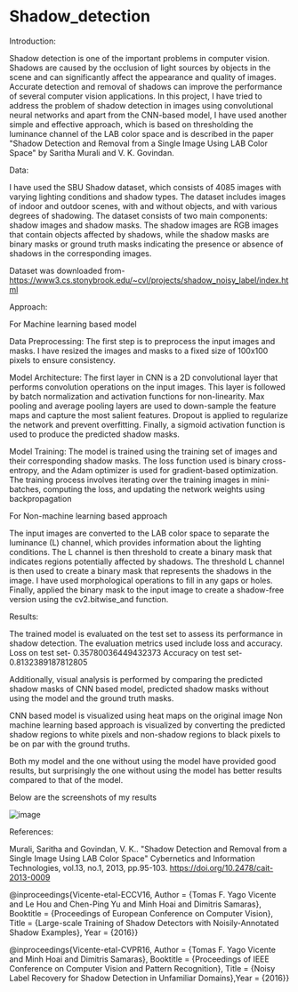 # Shadow_detection

Introduction:

Shadow detection is one of the important problems in computer vision. Shadows are caused by the occlusion of light sources by objects in the scene and can significantly affect the appearance and quality of images. Accurate detection and removal of shadows can improve the performance of several computer vision applications. In this project, I have tried to address the problem of shadow detection in images using convolutional neural networks and apart from the CNN-based model, I have used another simple and effective approach, which is based on thresholding the luminance channel of the LAB color space and is described in the paper "Shadow Detection and Removal from a Single Image  Using LAB Color Space" by Saritha Murali and V. K. Govindan.

Data:

I have used the SBU Shadow dataset, which consists of 4085 images with varying lighting conditions and shadow types. The dataset includes images of indoor and outdoor scenes, with and without objects, and with various degrees of shadowing. The dataset consists of two main components: shadow images and shadow masks. The shadow images are RGB images that contain objects affected by shadows, while the shadow masks are binary masks or ground truth masks indicating the presence or absence of shadows in the corresponding images.

Dataset was downloaded from- https://www3.cs.stonybrook.edu/~cvl/projects/shadow_noisy_label/index.html

Approach:

For Machine learning  based model

Data Preprocessing:
The first step is to preprocess the input images and masks. I have resized the images and masks to a fixed size of 100x100 pixels to ensure consistency. 

Model Architecture:
The first layer in CNN is a 2D convolutional layer that performs convolution operations on the input images. This layer is followed by batch normalization and activation functions for non-linearity. Max pooling and average pooling layers are used to down-sample the feature maps and capture the most salient features. Dropout is applied to regularize the network and prevent overfitting. Finally, a sigmoid activation function is used to produce the predicted shadow masks.

Model Training:
The model is trained using the training set of images and their corresponding shadow masks. The loss function used is binary cross-entropy, and the Adam optimizer is used for gradient-based optimization. The training process involves iterating over the training images in mini-batches, computing the loss, and updating the network weights using backpropagation

For Non-machine learning based approach

The input images are converted to the LAB color space to separate the luminance (L) channel, which provides information about the lighting conditions. The L channel is then threshold to create a binary mask that indicates regions potentially affected by shadows. The threshold L channel is then used to create a binary mask that represents the shadows in the image. I have used morphological operations to fill in any gaps or holes. Finally, applied the binary mask to the input image to create a shadow-free version using the cv2.bitwise_and function.

Results:

The trained model is evaluated on the test set to assess its performance in shadow detection. The evaluation metrics used include loss and accuracy. 
Loss on test set- 0.35780036449432373
Accuracy on test set- 0.8132389187812805

Additionally, visual analysis is performed by comparing the predicted shadow masks of CNN based model, predicted shadow masks without using the model and the ground truth masks.

CNN based model is visualized using heat maps on the original image
Non machine learning based approach is visualized by converting the predicted shadow regions to white pixels and non-shadow regions to black pixels to be on par with the ground truths.

Both my model and the one without using the model have provided good results, but surprisingly the one without using the model has better results compared to that of the model.

Below are the screenshots of my results
 
 
 
 
 
 

 
 
 
 
 
 
 
![image](https://github.com/Hruday851998/Shadow_detection/assets/98664425/cc1ca124-5b0c-4355-be45-8be98adf87ba)



 
 
 

 
 
 
 
 
 
 
References:

Murali, Saritha and Govindan, V. K.. "Shadow Detection and Removal from a Single Image Using LAB Color Space" Cybernetics and Information Technologies, vol.13, no.1, 2013, pp.95-103. https://doi.org/10.2478/cait-2013-0009

@inproceedings{Vicente-etal-ECCV16, 
Author = {Tomas F. Yago Vicente and Le Hou and Chen-Ping Yu and Minh Hoai and Dimitris Samaras}, 
Booktitle = {Proceedings of European Conference on Computer Vision}, 
Title = {Large-scale Training of Shadow Detectors with Noisily-Annotated Shadow Examples}, 
Year = {2016}} 

@inproceedings{Vicente-etal-CVPR16,
Author = {Tomas F. Yago Vicente and Minh Hoai and Dimitris Samaras},
Booktitle = {Proceedings of IEEE Conference on Computer Vision and Pattern Recognition},
Title = {Noisy Label Recovery for Shadow Detection in Unfamiliar Domains},Year = {2016}}
